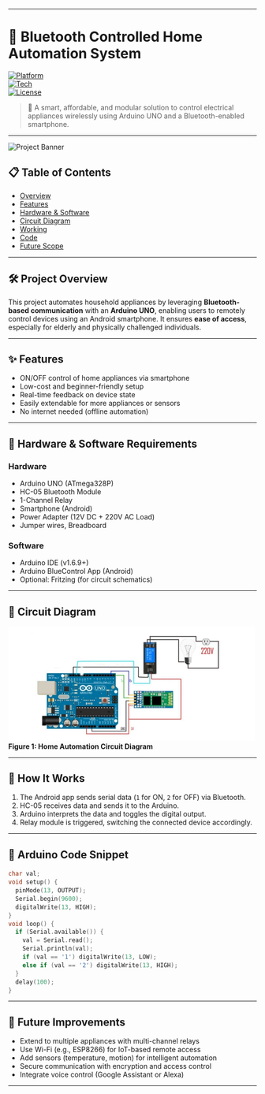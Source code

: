 
---

# 🔌 Bluetooth Controlled Home Automation System

[![Platform](https://img.shields.io/badge/Platform-Arduino-blue)](https://www.arduino.cc/)  
[![Tech](https://img.shields.io/badge/Tech-Bluetooth-green)](#)  
[![License](https://img.shields.io/badge/License-MIT-lightgrey)](#)

> 📱 A smart, affordable, and modular solution to control electrical appliances wirelessly using Arduino UNO and a Bluetooth-enabled smartphone.

---

![Project Banner](https://via.placeholder.com/900x200?text=Bluetooth+Home+Automation+System)

## 📋 Table of Contents

- [Overview](#-project-overview)  
- [Features](#-features)  
- [Hardware & Software](#-hardware--software-requirements)  
- [Circuit Diagram](#-circuit-diagram)  
- [Working](#-how-it-works)  
- [Code](#-arduino-code-snippet)  
- [Future Scope](#-future-improvements)  

---

## 🛠 Project Overview

This project automates household appliances by leveraging **Bluetooth-based communication** with an **Arduino UNO**, enabling users to remotely control devices using an Android smartphone. It ensures **ease of access**, especially for elderly and physically challenged individuals.

---

## ✨ Features

- ON/OFF control of home appliances via smartphone  
- Low-cost and beginner-friendly setup  
- Real-time feedback on device state  
- Easily extendable for more appliances or sensors  
- No internet needed (offline automation)

---

## 🔧 Hardware & Software Requirements

### Hardware
- Arduino UNO (ATmega328P)  
- HC-05 Bluetooth Module  
- 1-Channel Relay  
- Smartphone (Android)  
- Power Adapter (12V DC + 220V AC Load)  
- Jumper wires, Breadboard

### Software
- Arduino IDE (v1.6.9+)  
- Arduino BlueControl App (Android)  
- Optional: Fritzing (for circuit schematics)

---

## 🔌 Circuit Diagram

> <p align="center">
  <img src="SmartSelect_20250624_133106_Drive.jpg" width="500" alt="Circuit Diagram"><br>
  <b>Figure 1: Home Automation Circuit Diagram</b>
</p>


---

## 🔁 How It Works

1. The Android app sends serial data (`1` for ON, `2` for OFF) via Bluetooth.
2. HC-05 receives data and sends it to the Arduino.
3. Arduino interprets the data and toggles the digital output.
4. Relay module is triggered, switching the connected device accordingly.

---

## 🧠 Arduino Code Snippet

```cpp
char val;
void setup() {
  pinMode(13, OUTPUT);
  Serial.begin(9600);
  digitalWrite(13, HIGH);
}
void loop() {
  if (Serial.available()) {
    val = Serial.read();
    Serial.println(val);
    if (val == '1') digitalWrite(13, LOW);
    else if (val == '2') digitalWrite(13, HIGH);
  }
  delay(100);
}
```

---

## 🚀 Future Improvements

- Extend to multiple appliances with multi-channel relays  
- Use Wi-Fi (e.g., ESP8266) for IoT-based remote access  
- Add sensors (temperature, motion) for intelligent automation  
- Secure communication with encryption and access control  
- Integrate voice control (Google Assistant or Alexa)

---

